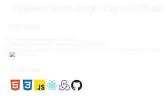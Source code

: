 <h1 align="center" style="color: #F5F5F5" >Привет, меня зовут Сергей Лучко</h1>
<section>
  <h2 align="left" style="color: #F5F5F5">Обо мне: </h2>
  <ul align="left" style="padding: 0">
    <li style="color: #F5F5F5">Я frontend-разработчик (React).</li>    
    <li style="color: #F5F5F5">Прошел обучение в Нетологии(12 месяцев).</li>
    <li style="color: #F5F5F5">После чего прошел стажировку в Alfa-Campus(Alfa-Bank)(4 месяца).</li>
    <li style="color: #F5F5F5"><img src="https://www.codewars.com/users/Sportsmanzao4nick/badges/small" alt="CodeWars"/></li>    
  </ul>
</section>

<section>
  <h2 align="left" style="color: #F5F5F5">Мой стек: </h2>
  <div>
    <img src="https://github.com/Sportsmanzao4nick/Sportsmanzao4nick/blob/main/img/html5.svg" width="35" height="35" style="max-width: 100%" alt="HTML5"/>
    <img src="https://github.com/Sportsmanzao4nick/Sportsmanzao4nick/blob/main/img/css3.svg" width="35" height="35" style="max-width: 100%" alt="CSS3"/>
    <img src="https://github.com/Sportsmanzao4nick/Sportsmanzao4nick/blob/main/img/javascript.svg" width="35" height="35" style="max-width: 100%" alt="JS"/>
    <img src="https://github.com/Sportsmanzao4nick/Sportsmanzao4nick/blob/main/img/react.svg" width="35" height="35" style="max-width: 100%" alt="React.js"/>
    <img src="https://github.com/Sportsmanzao4nick/Sportsmanzao4nick/blob/main/img/redux.svg" width="35" height="35" style="max-width: 100%" alt="Redux"/>
    <img src="https://github.com/Sportsmanzao4nick/Sportsmanzao4nick/blob/main/img/github.svg" width="35" height="35" style="max-width: 100%" alt="github"/>    
  </div>
</section>
